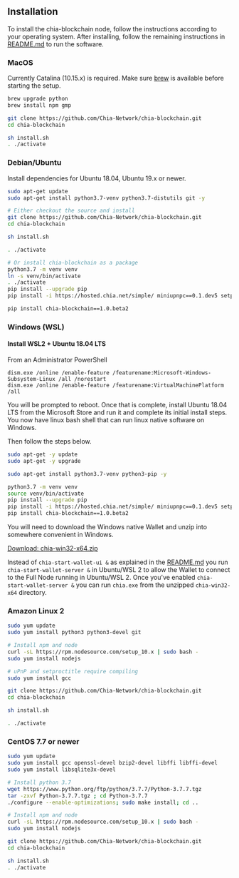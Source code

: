 ## Installation

To install the chia-blockchain node, follow the instructions according to your operating system.
After installing, follow the remaining instructions in [README.md](README.md) to run the software.

### MacOS
Currently Catalina (10.15.x) is required. Make sure [brew](https://brew.sh/) is available before starting the setup.
```bash
brew upgrade python
brew install npm gmp

git clone https://github.com/Chia-Network/chia-blockchain.git
cd chia-blockchain

sh install.sh
. ./activate
```

### Debian/Ubuntu

Install dependencies for Ubuntu 18.04, Ubuntu 19.x or newer.
```bash
sudo apt-get update
sudo apt-get install python3.7-venv python3.7-distutils git -y

# Either checkout the source and install
git clone https://github.com/Chia-Network/chia-blockchain.git
cd chia-blockchain

sh install.sh

. ./activate

# Or install chia-blockchain as a package
python3.7 -m venv venv
ln -s venv/bin/activate
. ./activate
pip install --upgrade pip
pip install -i https://hosted.chia.net/simple/ miniupnpc==0.1.dev5 setproctitle==1.1.10 cbor2==5.0.1

pip install chia-blockchain==1.0.beta2

```

### Windows (WSL)
#### Install WSL2 + Ubuntu 18.04 LTS

From an Administrator PowerShell
```
dism.exe /online /enable-feature /featurename:Microsoft-Windows-Subsystem-Linux /all /norestart
dism.exe /online /enable-feature /featurename:VirtualMachinePlatform /all
```
You will be prompted to reboot. Once that is complete, install Ubuntu 18.04 LTS from the Microsoft Store and run it and complete its initial install steps. You now have linux bash shell that can run linux native software on Windows.

Then follow the steps below.
```bash
sudo apt-get -y update
sudo apt-get -y upgrade

sudo apt-get install python3.7-venv python3-pip -y

python3.7 -m venv venv
source venv/bin/activate
pip install --upgrade pip
pip install -i https://hosted.chia.net/simple/ miniupnpc==0.1.dev5 setproctitle==1.1.10 cbor2==5.0.1
pip install chia-blockchain==1.0.beta2
```
You will need to download the Windows native Wallet and unzip into somewhere convenient in Windows.

[Download: chia-win32-x64.zip](https://hosted.chia.net/beta-1.0-win64-wallet/chia-win32-x64.zip)

Instead of `chia-start-wallet-ui &` as explained in the [README.md](README.md) you run `chia-start-wallet-server &` in Ubuntu/WSL 2 to allow the Wallet to connect to the Full Node running in Ubuntu/WSL 2. Once you've enabled `chia-start-wallet-server &` you can run `chia.exe` from the unzipped `chia-win32-x64` directory.

### Amazon Linux 2

```bash
sudo yum update
sudo yum install python3 python3-devel git

# Install npm and node
curl -sL https://rpm.nodesource.com/setup_10.x | sudo bash -
sudo yum install nodejs

# uPnP and setproctitle require compiling
sudo yum install gcc

git clone https://github.com/Chia-Network/chia-blockchain.git
cd chia-blockchain

sh install.sh

. ./activate
```

### CentOS 7.7 or newer

```bash
sudo yum update
sudo yum install gcc openssl-devel bzip2-devel libffi libffi-devel
sudo yum install libsqlite3x-devel

# Install python 3.7
wget https://www.python.org/ftp/python/3.7.7/Python-3.7.7.tgz
tar -zxvf Python-3.7.7.tgz ; cd Python-3.7.7
./configure --enable-optimizations; sudo make install; cd ..

# Install npm and node
curl -sL https://rpm.nodesource.com/setup_10.x | sudo bash -
sudo yum install nodejs

git clone https://github.com/Chia-Network/chia-blockchain.git
cd chia-blockchain

sh install.sh
. ./activate
```
